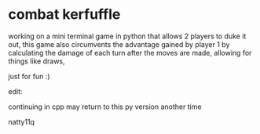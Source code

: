 # combat kerfuffle

working on a mini terminal game in python that allows 2 players to duke it out,
this game also circumvents the advantage gained by player 1 by calculating the damage of each turn after the moves are made,
allowing for things like draws,

just for fun :)



edit:

continuing in cpp may return to this py version another time


natty11q

